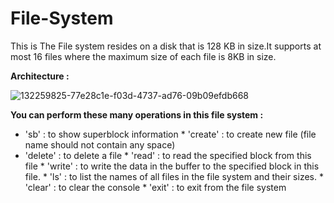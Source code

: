 # File-System

This is The File system resides on a disk that is 128 KB in size.It supports at most 16 files where the maximum size of each file is 8KB in size.

**Architecture :**





![132259825-77e28c1e-f03d-4737-ad76-09b09efdb668](https://user-images.githubusercontent.com/22751026/132553977-f58ba6cf-9672-41eb-8e64-31a7c848909a.png)





**You can perform these many operations in this file system :**


* 'sb' : to show superblock information                                                                                                                                              * 'create' : to create new file (file name should not contain any space)                                                                                                           
* 'delete' : to delete a file                                                                                                                                                        * 'read' : to read the specified block from this file                                                                                                                                * 'write' : to write the data in the buffer to the specified block in this file.                                                                                                    * 'ls' : to list the names of all files in the file system and their sizes.                                                                                                          * 'clear' : to clear the console                                                                                                                                                   * 'exit' : to exit from the file system                                                                                                                                               

